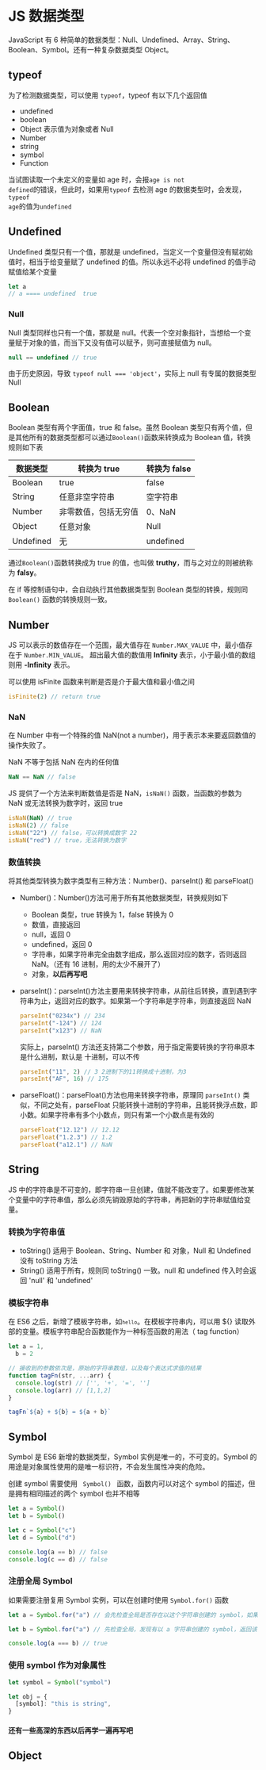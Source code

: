 # JS 数据类型

JavaScript 有 6 种简单的数据类型：Null、Undefined、Array、String、Boolean、Symbol。还有一种复杂数据类型 Object。

## typeof

为了检测数据类型，可以使用 <code>typeof</code>，typeof 有以下几个返回值

- undefined
- boolean
- Object 表示值为对象或者 Null
- Number
- string
- symbol
- Function

当试图读取一个未定义的变量如 age 时，会报<code>age is not defined</code>的错误，但此时，如果用<code>typeof</code> 去检测 age 的数据类型时，会发现，<code>typeof age</code>的值为<code>undefined</code>

## Undefined

Undefined 类型只有一个值，那就是 undefined，当定义一个变量但没有赋初始值时，相当于给变量赋了 undefined 的值。所以永远不必将 undefined 的值手动赋值给某个变量

```js
let a
// a ==== undefined  true
```

### Null

Null 类型同样也只有一个值，那就是 null。代表一个空对象指针，当想给一个变量赋于对象的值，而当下又没有值可以赋予，则可直接赋值为 null。

```js
null == undefined // true
```

由于历史原因，导致 <code>typeof null === 'object'</code>，实际上 null 有专属的数据类型 Null

## Boolean

Boolean 类型有两个字面值，true 和 false。虽然 Boolean 类型只有两个值，但是其他所有的数据类型都可以通过<code>Boolean()</code>函数来转换成为 Boolean 值，转换规则如下表

| 数据类型  | 转换为 true          | 转换为 false |
| --------- | -------------------- | ------------ |
| Boolean   | true                 | false        |
| String    | 任意非空字符串       | 空字符串     |
| Number    | 非零数值，包括无穷值 | 0、NaN       |
| Object    | 任意对象             | Null         |
| Undefined | 无                   | undefined    |

通过<code>Boolean()</code>函数转换成为 true 的值，也叫做 <b>truthy</b>，而与之对立的则被统称为 <b>falsy</b>。

在 if 等控制语句中，会自动执行其他数据类型到 Boolean 类型的转换，规则同 <code>Boolean()</code> 函数的转换规则一致。

## Number

JS 可以表示的数值存在一个范围，最大值存在 <code>Number.MAX_VALUE</code> 中，最小值存在于 <code>Number.MIN_VALUE</code>。 超出最大值的数值用<b> Infinity </b>表示，小于最小值的数组则用 <b>-Infinity</b> 表示。

可以使用 isFinite 函数来判断是否是介于最大值和最小值之间

```js
isFinite(2) // return true
```

### NaN

在 Number 中有一个特殊的值 NaN(not a number)，用于表示本来要返回数值的操作失败了。

NaN 不等于包括 NaN 在内的任何值

```js
NaN == NaN // false
```

JS 提供了一个方法来判断数值是否是 NaN，<code>isNaN()</code> 函数，当函数的参数为 NaN 或无法转换为数字时，返回 true

```js
isNaN(NaN) // true
isNaN(2) // false
isNaN("22") // false，可以转换成数字 22
isNaN("red") // true，无法转换为数字
```

### 数值转换

将其他类型转换为数字类型有三种方法：Number()、parseInt() 和 parseFloat()

- Number()：Number()方法可用于所有其他数据类型，转换规则如下

  - Boolean 类型，true 转换为 1，false 转换为 0
  - 数值，直接返回
  - null，返回 0
  - undefined，返回 0
  - 字符串，如果字符串完全由数字组成，那么返回对应的数字，否则返回 NaN。（还有 16 进制，用的太少不展开了）
  - 对象，<b>以后再写吧</b>

- parseInt()：parseInt()方法主要用来转换字符串，从前往后转换，直到遇到字符串为止，返回对应的数字。如果第一个字符串是字符串，则直接返回 NaN

  ```js
  parseInt("0234x") // 234
  parseInt("-124") // 124
  parseInt("x123") // NaN
  ```

  实际上，parseInt() 方法还支持第二个参数，用于指定需要转换的字符串原本是什么进制，默认是 十进制，可以不传

  ```js
  parseInt("11", 2) // 3 2进制下的11转换成十进制，为3
  parseInt("AF", 16) // 175
  ```

- parseFloat()：parseFloat()方法也用来转换字符串，原理同 <code>parseInt()</code> 类似，不同之处有，parseFloat 只能转换十进制的字符串，且能转换浮点数，即小数。如果字符串有多个小数点，则只有第一个小数点是有效的

  ```js
  parseFloat("12.12") // 12.12
  parseFloat("1.2.3") // 1.2
  parseFloat("a12.1") // NaN
  ```

## String

JS 中的字符串是不可变的，即字符串一旦创建，值就不能改变了。如果要修改某个变量中的字符串值，那么必须先销毁原始的字符串，再把新的字符串赋值给变量。

### 转换为字符串值

- toString() 适用于 Boolean、String、Number 和 对象，Null 和 Undefined 没有 toString 方法
- String() 适用于所有，规则同 toString() 一致。null 和 undefined 传入时会返回 'null' 和 'undefined'

### 模板字符串

在 ES6 之后，新增了模板字符串，如<code>`hello`</code>。在模板字符串内，可以用 \${} 读取外部的变量。模板字符串配合函数能作为一种标签函数的用法（ tag function）

```js
let a = 1,
  b = 2

// 接收到的参数依次是，原始的字符串数组，以及每个表达式求值的结果
function tagFn(str, ...arr) {
  console.log(str) // ['', '+', '=', '']
  console.log(arr) // [1,1,2]
}

tagFn`${a} + ${b} = ${a + b}`
```

## Symbol

Symbol 是 ES6 新增的数据类型，Symbol 实例是唯一的，不可变的。Symbol 的用途是对象属性使用的是唯一标识符，不会发生属性冲突的危险。

创建 symbol 需要使用 <code> Symbol() </code> 函数，函数内可以对这个 symbol 的描述，但是拥有相同描述的两个 symbol 也并不相等

```js
let a = Symbol()
let b = Symbol()

let c = Symbol("c")
let d = Symbol("d")

console.log(a == b) // false
console.log(c == d) // false
```

### 注册全局 Symbol

如果需要注册复用 Symbol 实例，可以在创建时使用 <code>Symbol.for()</code> 函数

```js
let a = Symbol.for("a") // 会先检查全局是否存在以这个字符串创建的 symbol，如果没有，则创建 symbol 实例

let b = Symbol.for("a") // 先检查全局，发现有以 a 字符串创建的 symbol，返回该 symbol 实例

console.log(a === b) // true
```

### 使用 symbol 作为对象属性

```js
let symbol = Symbol("symbol")

let obj = {
  [symbol]: "this is string",
}
```

#### 还有一些高深的东西以后再学一遍再写吧

## Object
